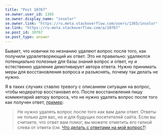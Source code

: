 ```yaml
---
title: "Post 10767"
se.owner.user_id: 1365
se.owner.display_name: "insolor"
se.owner.link: "https://ru.meta.stackoverflow.com/users/1365/insolor"
se.link: "https://ru.meta.stackoverflow.com/a/10767"
se.post_id: 10767
se.post_type: answer
---
```

<p>Бывает, что новички по незнанию удаляют вопрос после того, как получили удовлетворяющий их ответ. Это не правильно: удаляются потенциально полезные для базы знаний вопрос и ответ, ну и естественно удаление демотивирует автора ответа. Нужно принимать меры для восстановления вопроса и разъяснять, почему так делать не нужно.</p>
<p>Я в таких случаях ставлю тревогу с описанием ситуации на вопрос, чтобы модератор восстановил его. После восстановления пишу комментарий автору вопроса, что не нужно удалять вопрос после того как получен ответ, <a href="https://ru.stackoverflow.com/questions/1118029#comment1930542_1118029">пример</a>:</p>
<blockquote>
<p>Не нужно удалять вопрос после того как вам дали ответ. Ответы не только для вас, но и для будущих посетителей сайта. Если вы считаете, что ответ вам помог, вы можете отметить его галкой слева от ответа (см. <a href="https://ru.stackoverflow.com/help/someone-answers">Что делать с ответами на мой вопрос?</a>)</p>
</blockquote>

